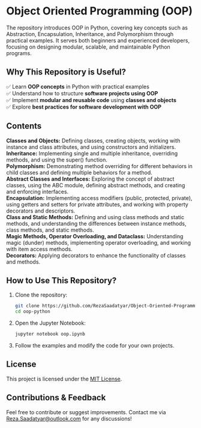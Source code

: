 # Object Oriented Programming (OOP)
The repository introduces OOP in Python, covering key concepts such as Abstraction, Encapsulation, Inheritance, and Polymorphism through practical examples. It serves both beginners and experienced developers, focusing on designing modular, scalable, and maintainable Python programs.

## **Why This Repository is Useful?**<br/>
✅ Learn **OOP concepts** in Python with practical examples  
✅ Understand how to structure **software projects using OOP**  
✅ Implement **modular and reusable code** using **classes and objects**  
✅ Explore **best practices for software development with OOP**  

## **Contents**  
**Classes and Objects:** Defining classes, creating objects, working with instance and class attributes, and using constructors and initializers.<br/>
**Inheritance:** Implementing single and multiple inheritance, overriding methods, and using the super() function.<br/>
**Polymorphism:** Demonstrating method overriding for different behaviors in child classes and defining multiple behaviors for a method.<br/>
**Abstract Classes and Interfaces:** Exploring the concept of abstract classes, using the ABC module, defining abstract methods, and creating and enforcing interfaces.<br/>
**Encapsulation:** Implementing access modifiers (public, protected, private), using getters and setters for private attributes, and working with property decorators and descriptors.<br/>
**Class and Static Methods:** Defining and using class methods and static methods, and understanding the differences between instance methods, class methods, and static methods.<br/>
**Magic Methods, Operator Overloading, and Dataclass:** Understanding magic (dunder) methods, implementing operator overloading, and working with item access methods.<br/>
**Decorators:** Applying decorators to enhance the functionality of classes and methods.<br/>


## **How to Use This Repository?**  
1. Clone the repository:  
   ```bash
   git clone https://github.com/RezaSaadatyar/Object-Oriented-Programming/oop-python.git
   cd oop-python
   ```
2. Open the Jupyter Notebook:  
   ```bash
   jupyter notebook oop.ipynb
   ```
3. Follow the examples and modify the code for your own projects.  

## **License**
This project is licensed under the [MIT License](https://github.com/shahriar-hd/BrainTumorDetection/blob/main/LICENSE).

## **Contributions & Feedback**  
Feel free to contribute or suggest improvements. Contact me via Reza.Saadatyar@outlook.com for any discussions!
